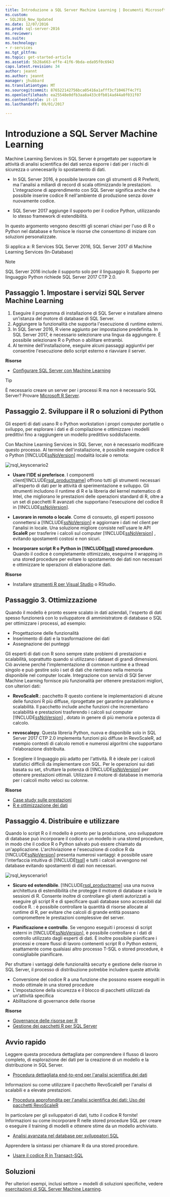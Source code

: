 ```yaml
---
title: Introduzione a SQL Server Machine Learning | Documenti Microsoft
ms.custom:
- SQL2016_New_Updated
ms.date: 12/07/2016
ms.prod: sql-server-2016
ms.reviewer: 
ms.suite: 
ms.technology:
- r-services
ms.tgt_pltfrm: 
ms.topic: get-started-article
ms.assetid: 5b28a663-effe-41f6-9bda-eda95f0c6943
caps.latest.revision: 34
author: jeannt
ms.author: jeannt
manager: jhubbard
ms.translationtype: MT
ms.sourcegitcommit: 876522142756bca05416a1afff3cf10467f4c7f1
ms.openlocfilehash: ea25548e0dfb3aa8a433c0fb014ad44a0f031f07
ms.contentlocale: it-it
ms.lasthandoff: 09/01/2017

---
```

# <a name="getting-started-with-sql-server-machine-learning"></a>Introduzione a SQL Server Machine Learning

Machine Learning Services in SQL Server è progettato per supportare le attività di analisi scientifica dei dati senza esporre i dati per i rischi di sicurezza o unnecesarily lo spostamento di dati.

+ In SQL Server 2016, è possibile lavorare con gli strumenti di R Preferiti, ma l'analisi a miliardi di record di scala ottimizzando le prestazioni. L'integrazione di apprendimento con SQL Server significa anche che è possibile inserire codice R nell'ambiente di produzione senza dover nuovamente codice.

+ SQL Server 2017 aggiunge il supporto per il codice Python, utilizzando lo stesso framework di estendibilità.

In questo argomento vengono descritti gli scenari chiavi per l'uso di R o Python nel database e fornisce le risorse che consentono di iniziare con soluzioni personalizzate.

Si applica a: R Services SQL Server 2016, SQL Server 2017 di Machine Learning Services (In-Database)

> [!NOTE]
> SQL Server 2016 include il supporto solo per il linguaggio R. Supporto per linguaggio Python richiede SQL Server 2017 CTP 2.0.

## <a name="step-1-set-up-sql-server-machine-learning-services"></a>Passaggio 1. Impostare i servizi SQL Server Machine Learning

1. Eseguire il programma di installazione di SQL Server e installare almeno un'istanza del motore di database di SQL Server.
2. Aggiungere la funzionalità che supporta l'esecuzione di runtime esterni.
3. In SQL Server 2016, R viene aggiunto per impostazione predefinita. In SQL Server 2017, è necessario selezionare una lingua da aggiungere. È possibile selezionare R o Python o abilitare entrambi.
4. Al termine dell'installazione, eseguire alcuni passaggi aggiuntivi per consentire l'esecuzione dello script esterno e riavviare il server.

**Risorse**

+ [Configurare SQL Server con Machine Learning](../../advanced-analytics/r/set-up-sql-server-r-services-in-database.md)

> [!TIP]  
> È necessario creare un server per i processi R ma non è necessario SQL Server? Provare [Microsoft R Server](https://msdn.microsoft.com/library/mt674874.aspx).  

## <a name="step-2-develop-your-r-or-python-solutions"></a>Passaggio 2. Sviluppare il R o soluzioni di Python

Gli esperti di dati usano R o Python workstation i propri computer portatile o sviluppo, per esplorare i dati e di compilazione e ottimizzare i modelli predittivi fino a raggiungere un modello predittivo soddisfacente. 

Con Machine Learning Services in SQL Server, non è necessario modificare questo processo. Al termine dell'installazione, è possibile eseguire codice R o Python [!INCLUDE[ssNoVersion](../../includes/ssnoversion-md.md)] modalità locale o remota:

![rsql_keyscenario2](media/rsql-keyscenario2.png) 

+ **Usare l'IDE si preferisce**. I componenti client[!INCLUDE[rsql_productname](../../includes/rsql-productname-md.md)] offrono tutti gli strumenti necessari all'esperto di dati per le attività di sperimentazione e sviluppo. Gli strumenti includono il runtime di R e la libreria del kernel matematico di Intel, che migliorano le prestazioni delle operazioni standard di R, oltre a un set di pacchetti R avanzati che supportano l'esecuzione del codice R in [!INCLUDE[ssNoVersion](../../includes/ssnoversion-md.md)].  

+ **Lavorare in remoto o locale**. Come di consueto, gli esperti possono connettersi a [!INCLUDE[ssNoVersion](../../includes/ssnoversion-md.md)] e aggiornare i dati nel client per l'analisi in locale. Una soluzione migliore consiste nell'usare le API **ScaleR** per trasferire i calcoli sul computer [!INCLUDE[ssNoVersion](../../includes/ssnoversion-md.md)] , evitando spostamenti costosi e non sicuri.

+ **Incorporare script R o Python in [!INCLUDE[tsql](../../includes/tsql-md.md)] stored procedure**. Quando il codice è completamente ottimizzato, eseguirne il wrapping in una stored procedure per evitare lo spostamento dei dati non necessari e ottimizzare le operazioni di elaborazione dati.


**Risorse**

+ Installare [strumenti R per Visual Studio](https://docs.microsoft.com/visualstudio/rtvs/installation) o RStudio.  

## <a name="step-3-optimize"></a>Passaggio 3. Ottimizzazione

Quando il modello è pronto essere scalato in dati aziendali, l'esperto di dati spesso funzionerà con lo sviluppatore di amministratore di database o SQL per ottimizzare i processi, ad esempio:

+ Progettazione delle funzionalità
+ Inserimento di dati e la trasformazione dei dati
+ Assegnazione dei punteggi

Gli esperti di dati con R sono sempre state problemi di prestazioni e scalabilità, soprattutto quando si utilizzano i dataset di grandi dimensioni. Ciò avviene perché l'implementazione di common runtime è a thread singolo e può gestire solo i set di dati che rientrano nella memoria disponibile nel computer locale. Integrazione con servizi di SQl Server Machine Learning fornisce più funzionalità per ottenere prestazioni migliori, con ulteriori dati:

+ **RevoScaleR**.: pacchetto R questo contiene le implementazioni di alcune delle funzioni R più diffuse, riprogettate per garantire parallelismo e scalabilità. Il pacchetto include anche funzioni che incrementano scalabilità e prestazioni trasferendo i calcoli sul computer [!INCLUDE[ssNoVersion](../../includes/ssnoversion-md.md)] , dotato in genere di più memoria e potenza di calcolo.

+ **revoscalepy**. Questa libreria Python, nuova e disponibile solo in SQL Server 2017 CTP 2.0 implementa funzioni più diffuse in RevoScaleR, ad esempio contesti di calcolo remoti e numerosi algoritmi che supportano l'elaborazione distribuita.

+ Scegliere il linguaggio più adatto per l'attività.  R è ideale per i calcoli statistici difficili da implementare con SQL. Per le operazioni sui dati basata su set, sfruttare la potenza di [!INCLUDE[ssNoVersion](../../includes/ssnoversion-md.md)] per ottenere prestazioni ottimali. Utilizzare il motore di database in memoria per i calcoli molto veloci su colonne.

**Risorse**

+ [Case study sulle prestazioni](../../advanced-analytics/r/performance-case-study-r-services.md)
+ [R e ottimizzazione dei dati](../../advanced-analytics/r/r-and-data-optimization-r-services.md)


## <a name="step-4-deploy-and-consume"></a>Passaggio 4. Distribuire e utilizzare

Quando lo script R o il modello è pronto per la produzione, uno sviluppatore di database può incorporare il codice o un modello in una stored procedure, in modo che il codice R o Python salvato può essere chiamato da un'applicazione. L'archiviazione e l'esecuzione di codice R da [!INCLUDE[ssNoVersion](../../includes/ssnoversion-md.md)] presenta numerosi vantaggi: è possibile usare l'interfaccia intuitiva di [!INCLUDE[tsql](../../includes/tsql-md.md)] e tutti i calcoli avvengono nel database evitando spostamenti di dati non necessari.

![rsql_keyscenario1](media/rsql-keyscenario1.png)

+ **Sicuro ed estendibile**. [!INCLUDE[rsql_productname](../../includes/rsql-productname-md.md)] usa una nuova architettura di estendibilità che protegge il motore di database e isola le sessioni di R. Consente inoltre di controllare gli utenti autorizzati a eseguire gli script R e di specificare quali database sono accessibili dal codice R. : è possibile controllare la quantità di risorse allocate al runtime di R, per evitare che calcoli di grande entità possano compromettere le prestazioni complessive del server.

+ **Pianificazione e controllo**. Se vengono eseguiti i processi di script esterni in [!INCLUDE[ssNoVersion](../../includes/ssnoversion-md.md)], è possibile controllare e i dati di controllo utilizzato dagli esperti di dati. È inoltre possibile pianificare i processi e creare flussi di lavoro contenenti script R o Python esterni, esattamente come qualsiasi altro processo T-SQL o stored procedure, è consigliabile pianificare.

Per sfruttare i vantaggi delle funzionalità securty e gestione delle risorse in SQL Server, il processo di distribuzione potrebbe includere queste attività:

+ Conversione del codice R a una funzione che possono essere eseguiti in modo ottimale in una stored procedure
+ L'impostazione della sicurezza e il blocco di pacchetti utilizzati da un'attività specifica
+ Abilitazione di governance delle risorse

**Risorse**

+ [Governance delle risorse per R](../../advanced-analytics/r/resource-governance-for-r-services.md)
+ [Gestione dei pacchetti R per SQL Server](../../advanced-analytics/r/r-package-management-for-sql-server-r-services.md)

## <a name="quick-starts"></a>Avvio rapido

Leggere questa procedura dettagliata per comprendere il flusso di lavoro completo, di esplorazione dei dati per la creazione di un modello e la distribuzione in SQL Server.

+ [Procedura dettagliata end-to-end per l'analisi scientifica dei dati](../tutorials/walkthrough-data-science-end-to-end-walkthrough.md)

Informazioni su come utilizzare il pacchetto RevoScaleR per l'analisi di scalabili e a elevate prestazioni.

+ [Procedura approfondita per l'analisi scientifica dei dati: Uso dei pacchetti RevoScaleR](../tutorials/deepdive-data-science-deep-dive-using-the-revoscaler-packages.md)

In particolare per gli sviluppatori di dati, tutto il codice R fornite! Informazioni su come incorporare R nelle stored procedure SQL per creare o eseguire il training di modelli e ottenere stime da un modello archiviato.

+ [Analisi avanzata nel database per sviluppatori SQL](../tutorials/sqldev-in-database-r-for-sql-developers.md)

Apprendere la sintassi per chiamare R da una stored procedure.

+ [Usare il codice R in Transact-SQL](../tutorials/rtsql-using-r-code-in-transact-sql-quickstart.md)

## <a name="solutions"></a>Soluzioni

Per ulteriori esempi, inclusi settore = modelli di soluzioni specifiche, vedere [esercitazioni di SQL Server Machine Learning](../tutorials/machine-learning-services-tutorials.md).

